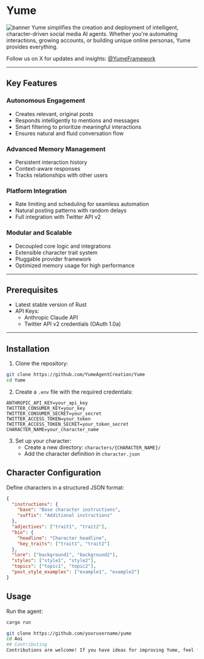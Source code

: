 # Yume
![banner](https://i.postimg.cc/y8z3Dx0s/66.png)
Yume simplifies the creation and deployment of intelligent, character-driven social media AI agents. Whether you're automating interactions, growing accounts, or building unique online personas, Yume provides everything.


Follow us on X for updates and insights: [@YumeFramework](https://x.com/YumeFrameWork)

---


## Key Features
### Autonomous Engagement
- Creates relevant, original posts
- Responds intelligently to mentions and messages
- Smart filtering to prioritize meaningful interactions
- Ensures natural and fluid conversation flow
### Advanced Memory Management
- Persistent interaction history
- Context-aware responses
- Tracks relationships with other users
### Platform Integration
- Rate limiting and scheduling for seamless automation
- Natural posting patterns with random delays
- Full integration with Twitter API v2
### Modular and Scalable
- Decoupled core logic and integrations
- Extensible character trait system
- Pluggable provider framework
- Optimized memory usage for high performance
---
## Prerequisites
- Latest stable version of Rust
- API Keys:
  - Anthropic Claude API
  - Twitter API v2 credentials (OAuth 1.0a)
---
## Installation
1. Clone the repository:
```bash
git clone https://github.com/YumeAgentCreation/Yume
cd Yume
```
2. Create a `.env` file with the required credentials:
```env
ANTHROPIC_API_KEY=your_api_key
TWITTER_CONSUMER_KEY=your_key
TWITTER_CONSUMER_SECRET=your_secret
TWITTER_ACCESS_TOKEN=your_token
TWITTER_ACCESS_TOKEN_SECRET=your_token_secret
CHARACTER_NAME=your_character_name
```
3. Set up your character:
   - Create a new directory: `characters/{CHARACTER_NAME}/`
   - Add the character definition in `character.json`
## Character Configuration
Define characters in a structured JSON format:
```json
{
  "instructions": {
    "base": "Base character instructions",
    "suffix": "Additional instructions"
  },
  "adjectives": ["trait1", "trait2"],
  "bio": {
    "headline": "Character headline",
    "key_traits": ["trait1", "trait2"]
  },
  "lore": ["background1", "background2"],
  "styles": ["style1", "style2"],
  "topics": ["topic1", "topic2"],
  "post_style_examples": ["example1", "example2"]
}
```
## Usage
Run the agent:
```bash
cargo run
```
   ```bash
   git clone https://github.com/yourusername/yume
   cd Aoi
## Contributing
Contributions are welcome! If you have ideas for improving Yume, feel free to fork the repository, make changes, and submit a pull request.

